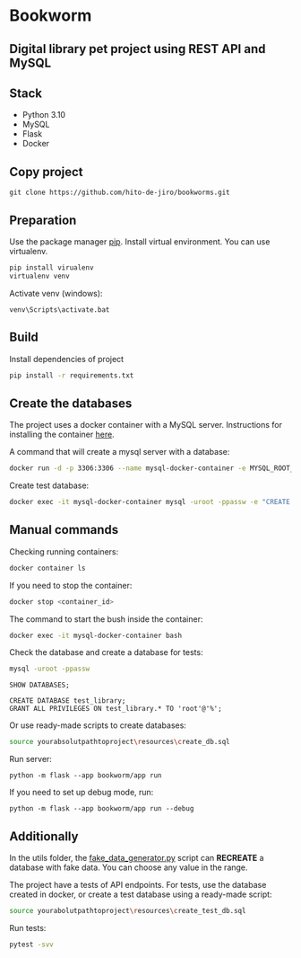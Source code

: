 Bookworm
==
Digital library pet project using REST API and MySQL
--
## Stack
- Python 3.10
- MySQL
- Flask
- Docker
## Copy project
```
git clone https://github.com/hito-de-jiro/bookworms.git
```
## Preparation

Use the package manager [pip](https://pip.pypa.io/en/stable/).
Install virtual environment. You can use virtualenv.
```bash
pip install virualenv
virtualenv venv
```
Activate venv (windows):
```
venv\Scripts\activate.bat
```
## Build
Install dependencies of project

```bash
pip install -r requirements.txt
```
## Create the databases
The project uses a docker container with a MySQL server.
Instructions for installing the container [here](https://www.appsdeveloperblog.com/how-to-start-mysql-in-docker-container/).

A command that will create a mysql server with a database:
```bash
docker run -d -p 3306:3306 --name mysql-docker-container -e MYSQL_ROOT_PASSWORD=passw -e MYSQL_DATABASE=library -e MYSQL_USER=root -e MYSQL_PASSWORD=passw mysql/mysql-server:latest
```
Create test database:
```bash
docker exec -it mysql-docker-container mysql -uroot -ppassw -e "CREATE DATABASE test_library; GRANT ALL PRIVILEGES ON test_library.* TO 'root'@'%';"
```
## Manual commands
Checking running containers:
```bash
docker container ls
```
If you need to stop the container:
```bash
docker stop <container_id>
```
The command to start the bush inside the container:
```bash
docker exec -it mysql-docker-container bash 
```
Check the database and create a database for tests:
```bash
mysql -uroot -ppassw
```
```mysql
SHOW DATABASES;
```
```mysql
CREATE DATABASE test_library;
GRANT ALL PRIVILEGES ON test_library.* TO 'root'@'%';
```
Or use ready-made scripts to create databases:
```bash
source yourabsolutpathtoproject\resources\create_db.sql
```
Run server:
```
python -m flask --app bookworm/app run
```
If you need to set up debug mode, run:
```
python -m flask --app bookworm/app run --debug
```
## Additionally
In the utils folder, the [fake_data_generator.py](utils/fake_data_generator.py) script can **RECREATE** a database with fake data.
You can choose any value in the range.

The project have a tests of API endpoints.
For tests, use the database created in docker, or create a test database using a ready-made script:
```bash
source yourabolutpathtoproject\resources\create_test_db.sql
```
Run tests:
```bash
pytest -svv
```

